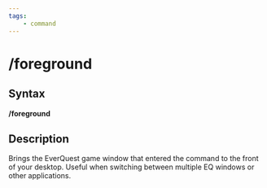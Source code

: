 ```yaml
---
tags:
    - command
---
```

# /foreground

## Syntax

**/foreground**

## Description

Brings the EverQuest game window that entered the command to the front of your desktop. Useful when switching between multiple EQ windows or other applications.
